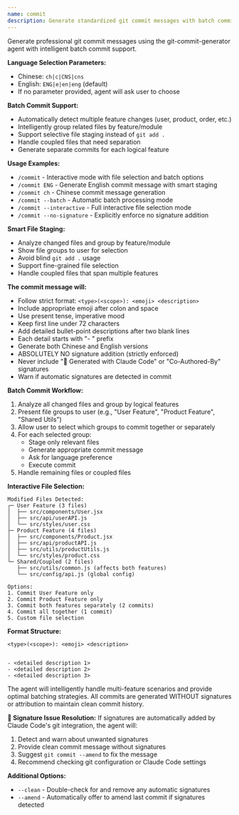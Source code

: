 ```yaml
---
name: commit
description: Generate standardized git commit messages with batch commit support and smart file staging
---
```


Generate professional git commit messages using the git-commit-generator agent with intelligent batch commit support.

**Language Selection Parameters:**
- Chinese: `ch|c|CNS|cns` 
- English: `ENG|e|en|eng` (default)
- If no parameter provided, agent will ask user to choose

**Batch Commit Support:**
- Automatically detect multiple feature changes (user, product, order, etc.)
- Intelligently group related files by feature/module
- Support selective file staging instead of `git add .`
- Handle coupled files that need separation
- Generate separate commits for each logical feature

**Usage Examples:**
- `/commit` - Interactive mode with file selection and batch options
- `/commit ENG` - Generate English commit message with smart staging
- `/commit ch` - Chinese commit message generation
- `/commit --batch` - Automatic batch processing mode
- `/commit --interactive` - Full interactive file selection mode
- `/commit --no-signature` - Explicitly enforce no signature addition

**Smart File Staging:**
- Analyze changed files and group by feature/module
- Show file groups to user for selection
- Avoid blind `git add .` usage
- Support fine-grained file selection
- Handle coupled files that span multiple features

**The commit message will:**
- Follow strict format: `<type>(<scope>): <emoji> <description>`
- Include appropriate emoji after colon and space
- Use present tense, imperative mood
- Keep first line under 72 characters
- Add detailed bullet-point descriptions after two blank lines
- Each detail starts with "- " prefix
- Generate both Chinese and English versions
- ABSOLUTELY NO signature addition (strictly enforced)
- Never include "🤖 Generated with Claude Code" or "Co-Authored-By" signatures
- Warn if automatic signatures are detected in commit

**Batch Commit Workflow:**
1. Analyze all changed files and group by logical features
2. Present file groups to user (e.g., "User Feature", "Product Feature", "Shared Utils")
3. Allow user to select which groups to commit together or separately
4. For each selected group:
   - Stage only relevant files
   - Generate appropriate commit message
   - Ask for language preference
   - Execute commit
5. Handle remaining files or coupled files

**Interactive File Selection:**
```
Modified Files Detected:
┌─ User Feature (3 files)
│  ├── src/components/User.jsx
│  ├── src/api/userAPI.js
│  └── src/styles/user.css
├─ Product Feature (4 files)
│  ├── src/components/Product.jsx
│  ├── src/api/productAPI.js
│  ├── src/utils/productUtils.js
│  └── src/styles/product.css
└─ Shared/Coupled (2 files)
   ├── src/utils/common.js (affects both features)
   └── src/config/api.js (global config)

Options:
1. Commit User Feature only
2. Commit Product Feature only  
3. Commit both features separately (2 commits)
4. Commit all together (1 commit)
5. Custom file selection
```

**Format Structure:**
```
<type>(<scope>): <emoji> <description>


- <detailed description 1>
- <detailed description 2>
- <detailed description 3>
```

The agent will intelligently handle multi-feature scenarios and provide optimal batching strategies. All commits are generated WITHOUT signatures or attribution to maintain clean commit history.

**🚨 Signature Issue Resolution:**
If signatures are automatically added by Claude Code's git integration, the agent will:
1. Detect and warn about unwanted signatures
2. Provide clean commit message without signatures  
3. Suggest `git commit --amend` to fix the message
4. Recommend checking git configuration or Claude Code settings

**Additional Options:**
- `--clean` - Double-check for and remove any automatic signatures
- `--amend` - Automatically offer to amend last commit if signatures detected